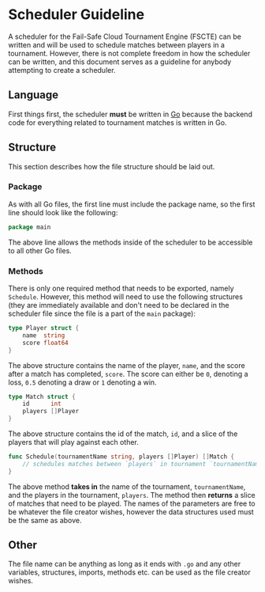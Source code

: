 # Scheduler Guideline

A scheduler for the Fail-Safe Cloud Tournament Engine (FSCTE) can be written 
and will be used to schedule matches between players in a tournament. However, 
there is not complete freedom in how the scheduler can be written, and this 
document serves as a guideline for anybody attempting to create a scheduler.

## Language

First things first, the scheduler **must** be written in 
[Go](https://golang.org/) because the backend code for everything related to 
tournament matches is written in Go. 

## Structure

This section describes how the file structure should be laid out.

### Package
As with all Go files, the first line must include the package name, so the 
first line should look like the following:

```Go
package main
```
The above line allows the methods inside of the scheduler to be accessible to 
all other Go files.

### Methods
There is only one required method that needs to be exported, namely `Schedule`. 
However, this method will need to use the following structures (they are 
immediately available and don't need to be declared in the scheduler file since 
the file is a part of the `main` package):

```Go
type Player struct {
	name  string
	score float64
}
```
The above structure contains the name of the player, `name`, and the score 
after a match has completed, `score`. The score can either be `0`, denoting a 
loss, `0.5` denoting a draw or `1` denoting a win.

```Go
type Match struct {
	id      int
	players []Player
}
```
The above structure contains the id of the match, `id`, and a slice of the 
players that will play against each other.

```Go
func Schedule(tournamentName string, players []Player) []Match {
	// schedules matches between `players` in tournament `tournamentName`
}
```
The above method **takes in** the name of the tournament, `tournamentName`, 
and the players in the tournament, `players`. The method then **returns** a 
slice of matches that need to be played. The names of the parameters are free 
to be whatever the file creator wishes, however the data structures used must 
be the same as above.

## Other

The file name can be anything as long as it ends with `.go` and any other 
variables, structures, imports, methods etc. can be used as the file creator 
wishes. 

